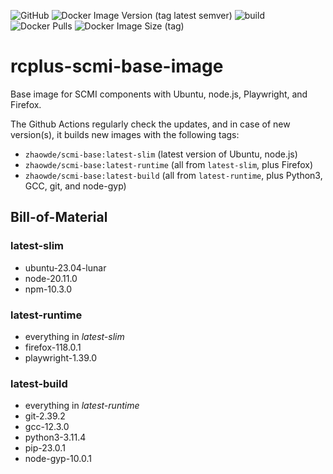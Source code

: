 ![GitHub](https://img.shields.io/github/license/ringier-data/rcplus-scmi-base-image)
![Docker Image Version (tag latest semver)](https://img.shields.io/docker/v/zhaowde/scmi-base/latest)
![build](https://github.com/ringier-data/rcplus-scmi-base-image/actions/workflows/auto-upgade.yml/badge.svg)
![Docker Pulls](https://img.shields.io/docker/pulls/zhaowde/scmi-base.svg)
![Docker Image Size (tag)](https://img.shields.io/docker/image-size/zhaowde/scmi-base/latest)

# rcplus-scmi-base-image

Base image for SCMI components with Ubuntu, node.js, Playwright, and Firefox.

The Github Actions regularly check the updates, and in case of new version(s), it builds new images with the following tags:

* `zhaowde/scmi-base:latest-slim` (latest version of Ubuntu, node.js)
* `zhaowde/scmi-base:latest-runtime` (all from `latest-slim`, plus Firefox)
* `zhaowde/scmi-base:latest-build` (all from `latest-runtime`, plus Python3, GCC, git, and node-gyp)

## Bill-of-Material

<!--- Do not manually modify anything below this line! --->
<!--- BOM-starts --->

### **latest-slim**

- ubuntu-23.04-lunar
- node-20.11.0
- npm-10.3.0

### **latest-runtime**

- everything in _latest-slim_
- firefox-118.0.1
- playwright-1.39.0

### **latest-build**

- everything in _latest-runtime_
- git-2.39.2
- gcc-12.3.0
- python3-3.11.4
- pip-23.0.1
- node-gyp-10.0.1
<!--- BOM-ends. Document ends here too --->
